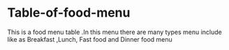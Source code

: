 # Table-of-food-menu
This is a food menu table .In this menu there are many types menu include like as Breakfast ,Lunch, Fast food and Dinner food menu
